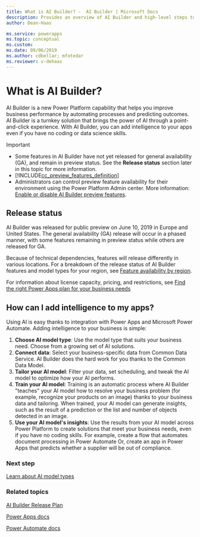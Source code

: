 ```yaml
---
title: What is AI Builder? -  AI Builder | Microsoft Docs
description: Provides an overview of AI Builder and high-level steps to add intelligence to your apps
author: Dean-Haas

ms.service: powerapps
ms.topic: conceptual
ms.custom: 
ms.date: 09/06/2019
ms.author: cdbellar; mfotedar
ms.reviewer: v-dehaas
---
```


# What is AI Builder?

AI Builder is a new Power Platform capability that helps you improve business performance by automating processes and predicting outcomes. AI Builder is a turnkey solution that brings the power of AI through a point-and-click experience. With AI Builder, you can add intelligence to your apps even if you have no coding or data science skills.

 > [!IMPORTANT]
 >
 > - Some features in AI Builder have not yet released for general availability (GA), and remain in preview status. See the **Release status** section later in this topic for more information.
 > - [!INCLUDE[cc_preview_features_definition](./includes/cc-preview-features-definition.md)]
 > - Administrators can control preview feature availability for their environment using the Power Platform Admin center. More information: [Enable or disable AI Builder preview features](administer.md#enable-or-disable-ai-builder-preview-features).

## Release status

AI Builder was released for public preview on June 10, 2019 in Europe and United States. The general availability (GA) release will occur in a phased manner, with some features remaining in preview status while others are released for GA.

Because of technical dependencies, features will release differently in various locations. For a breakdown of the release status of AI Builder features and model types for your region, see [Feature availability by region](availability-region.md).

For information about license capacity, pricing, and restrictions, see [Find the right Power Apps plan for your business needs](https://powerapps.microsoft.com/pricing/)

## How can I add intelligence to my apps?

Using AI is easy thanks to integration with Power Apps and Microsoft Power Automate. Adding intelligence to your business is simple:

1. **Choose AI model type**: Use the model type that suits your business need. Choose from a growing set of AI solutions.
1. **Connect data**: Select your business-specific data from Common Data Service. AI Builder does the hard work for you thanks to the Common Data Model.
1. **Tailor your AI model**: Filter your data, set scheduling, and tweak the AI model to optimize how your AI performs.
1. **Train your AI model**: Training is an automatic process where AI Builder "teaches" your AI model how to resolve your business problem (for example, recognize your products on an image) thanks to your business data and tailoring. When trained, your AI model can generate insights, such as the result of a prediction or the list and number of objects detected in an image.
1. **Use your AI model's insights**: Use the results from your AI model across Power Platform to create solutions that meet your business needs, even if you have no coding skills.  For example, create a flow that automates document processing in Power Automate Or, create an app in Power Apps that predicts whether a supplier will be out of compliance.

### Next step

[Learn about AI model types](model-types.md)

### Related topics

[AI Builder Release Plan](/power-platform-release-plan/2019wave2/ai-builder/planned-features)

[Power Apps docs](https://docs.microsoft.com/powerapps/)

[Power Automate docs](https://docs.microsoft.com/flow/getting-started)
